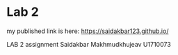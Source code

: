 # Lab 2
my published link is here:   https://saidakbar123.github.io/

LAB 2 assignment
Saidakbar Makhmudkhujeav
U1710073
